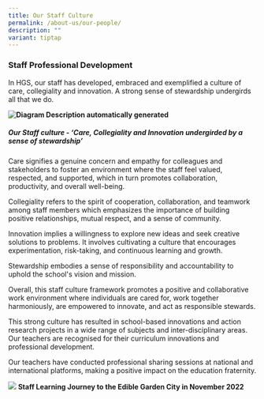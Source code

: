 ```yaml
---
title: Our Staff Culture
permalink: /about-us/our-people/
description: ""
variant: tiptap
---
```

### Staff Professional Development 

In HGS, our staff has developed, embraced and exemplified a culture of care, collegiality and innovation. A strong sense of stewardship undergirds all that we do.

**![Diagram
Description automatically generated](https://lh6.googleusercontent.com/3dPJW6mRGf59RXXguSa-JsrvOQeR5-UXY3ToCzmiiPAbr5xEZJuuow1fCMu_B55qfI2HNA3ZSt9_eRlW8-JHNh8ICIZEAbxcEjyf7ZuO7eThuWooFkgtveQTbx2q4RmccwlLCAVOTQ7CqkeeE73U-Q)**


##### Our Staff culture - ‘Care, Collegiality and Innovation undergirded by a sense of stewardship’


Care signifies a genuine concern and empathy for colleagues and stakeholders to foster an environment where the staff feel valued, respected, and supported, which in turn promotes collaboration, productivity, and overall well-being.

Collegiality refers to the spirit of cooperation, collaboration, and teamwork among staff members which emphasizes the importance of building positive relationships, mutual respect, and a sense of community.

Innovation implies a willingness to explore new ideas and seek creative solutions to problems. It involves cultivating a culture that encourages experimentation, risk-taking, and continuous learning and growth.

Stewardship embodies a sense of responsibility and accountability to uphold the school's vision and mission.

Overall, this staff culture framework promotes a positive and collaborative work environment where individuals are cared for, work together harmoniously, are empowered to innovate, and act as responsible stewards.

This strong culture has resulted in school-based innovations and action research projects in a wide range of subjects and inter-disciplinary areas. Our teachers are recognised for their curriculum innovations and professional development.

Our teachers have conducted professional sharing sessions at national and international platforms, making a positive impact on the education fraternity.

**![](https://lh6.googleusercontent.com/NueQfYiRCUI2D3eT9YmVWtb5KrUcOukzjaRbS2e5jj07hSubbslZDcd50OzcnMIpQ3tj_3KPRJG7m5HiwKbQdPV11wSRNFv5tUuX4ZGnuyyTxtKAFm-Ee_6SkF_8_hvLUKHBqOkoW_HQ)**
**Staff Learning Journey to the Edible Garden City in November 2022**